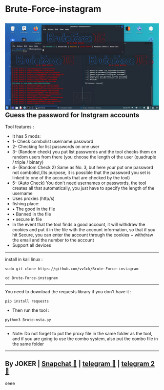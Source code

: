 # Brute-Force-instagram
<img src="/ig.png"></img>
Guess the password for Instgram accounts
- 
Tool features :
- It has 5 mods:
- 1- Check combolist username:password
- 2- Checking for list passwords on one user
- 3- (Random check) you put list passwords and the tool checks them on random users from there (you choose the length of the user (quadruple / triple / binary)
- 4- (Random Check 2) Same as No. 3, but here your put one password not  combolist,(Its purpose, it is possible that the password you set is linked to one of the accounts that are checked by the tool)
- 5- (Auto Check) You don't need usernames or passwords, the tool creates all that automatically, you just have to specify the length of the username
- Uses proxies (http/s)
- fishing place:
- • The good in the file
- • Banned in the file
- • secure in file
- In the event that the tool finds a good account, it will withdraw the cookies and put it in the file with the account information, so that if you hit Secure, you can enter the account through the cookies + withdraw the email and the number to the account
- Support all devices
-----------------------
install in kali linux :
<!--START_SECTION:waka-->
```
sudo git clone https://github.com/vv1ck/Brute-Force-instagram
```
<!--END_SECTION:waka-->
<!--START_SECTION:waka-->
```
cd Brute-Force-instagram
```
<!--END_SECTION:waka-->
-----------------------
You need to download the requests library if you don't have it :
<!--START_SECTION:waka-->
```
pip install requests
```
<!--END_SECTION:waka-->
- Then run the tool :
<!--START_SECTION:waka-->
```
python3 Brute-nsta.py
```
<!--END_SECTION:waka-->
---------------------
- Note: Do not forget to put the proxy file in the same folder as the tool, and if you are going to use the combo system, also put the combo file in the same folder
---------------------
By JOKER | <a class="" href="https://www.snapchat.com/add/j0k.y?">Snapchat 👻</a> | <a class="" href="http://t.me/vv1ck">telegram 🔷</a> | <a class="" href="http://t.me/TweakPY">telegram 2 🔷</a>
-
seee
